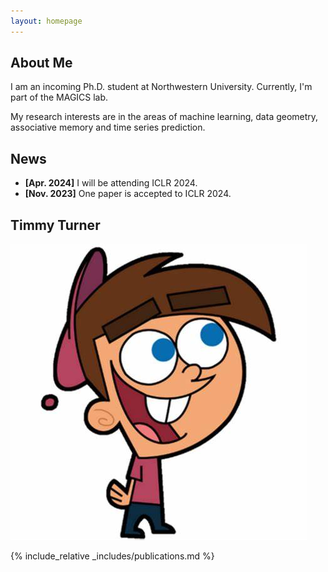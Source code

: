 ```yaml
---
layout: homepage
---
```


## About Me

I am an incoming Ph.D. student at  Northwestern University.
Currently, I'm part of the MAGICS lab.

My research interests are in the areas of  machine learning, data geometry, associative memory and time series prediction.

## News

- **[Apr. 2024]** I will be attending ICLR 2024.
- **[Nov. 2023]** One paper is accepted to ICLR 2024.

## Timmy Turner
![alt text](./tt.jpg)


{% include_relative _includes/publications.md %}
